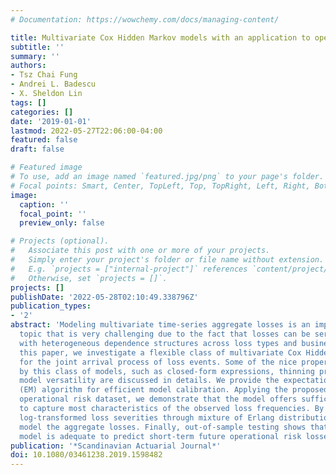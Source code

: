 ```yaml
---
# Documentation: https://wowchemy.com/docs/managing-content/

title: Multivariate Cox Hidden Markov models with an application to operational risk
subtitle: ''
summary: ''
authors:
- Tsz Chai Fung
- Andrei L. Badescu
- X. Sheldon Lin
tags: []
categories: []
date: '2019-01-01'
lastmod: 2022-05-27T22:06:00-04:00
featured: false
draft: false

# Featured image
# To use, add an image named `featured.jpg/png` to your page's folder.
# Focal points: Smart, Center, TopLeft, Top, TopRight, Left, Right, BottomLeft, Bottom, BottomRight.
image:
  caption: ''
  focal_point: ''
  preview_only: false

# Projects (optional).
#   Associate this post with one or more of your projects.
#   Simply enter your project's folder or file name without extension.
#   E.g. `projects = ["internal-project"]` references `content/project/deep-learning/index.md`.
#   Otherwise, set `projects = []`.
projects: []
publishDate: '2022-05-28T02:10:49.338796Z'
publication_types:
- '2'
abstract: 'Modeling multivariate time-series aggregate losses is an important actuarial
  topic that is very challenging due to the fact that losses can be serially dependent
  with heterogeneous dependence structures across loss types and business lines. In
  this paper, we investigate a flexible class of multivariate Cox Hidden Markov Models
  for the joint arrival process of loss events. Some of the nice properties possessed
  by this class of models, such as closed-form expressions, thinning properties and
  model versatility are discussed in details. We provide the expectation-maximization
  (EM) algorithm for efficient model calibration. Applying the proposed model to an
  operational risk dataset, we demonstrate that the model offers sufficient flexibility
  to capture most characteristics of the observed loss frequencies. By modeling the
  log-transformed loss severities through mixture of Erlang distributions, we can
  model the aggregate losses. Finally, out-of-sample testing shows that the proposed
  model is adequate to predict short-term future operational risk losses. '
publication: '*Scandinavian Actuarial Journal*'
doi: 10.1080/03461238.2019.1598482
---
```

